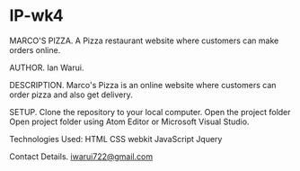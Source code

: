 # IP-wk4

MARCO'S PIZZA.
A Pizza restaurant website where customers can make orders online.

AUTHOR.
Ian Warui.

DESCRIPTION.
Marco's Pizza is an online website where customers can order pizza and also get delivery.

SETUP.
Clone the repository to your local computer.
Open the project folder
Open project folder using Atom Editor or Microsoft Visual Studio.

Technologies Used:
HTML
CSS
webkit
JavaScript
Jquery

Contact Details.
iwarui722@gmail.com
